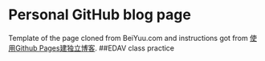 # Personal GitHub blog page 

Template of the page cloned from BeiYuu.com and instructions got from [使用Github Pages建独立博客](http://beiyuu.com/github-pages).
##EDAV class practice

